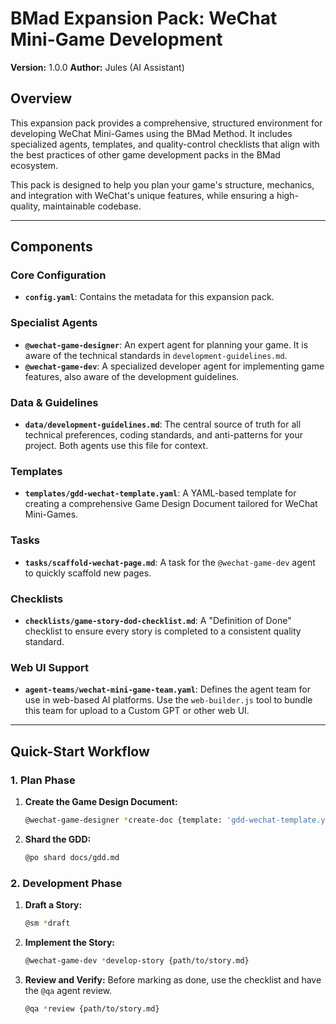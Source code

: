 # BMad Expansion Pack: WeChat Mini-Game Development

**Version:** 1.0.0
**Author:** Jules (AI Assistant)

## Overview

This expansion pack provides a comprehensive, structured environment for developing WeChat Mini-Games using the BMad Method. It includes specialized agents, templates, and quality-control checklists that align with the best practices of other game development packs in the BMad ecosystem.

This pack is designed to help you plan your game's structure, mechanics, and integration with WeChat's unique features, while ensuring a high-quality, maintainable codebase.

---

## Components

### Core Configuration

*   **`config.yaml`**: Contains the metadata for this expansion pack.

### Specialist Agents

*   **`@wechat-game-designer`**: An expert agent for planning your game. It is aware of the technical standards in `development-guidelines.md`.
*   **`@wechat-game-dev`**: A specialized developer agent for implementing game features, also aware of the development guidelines.

### Data & Guidelines

*   **`data/development-guidelines.md`**: The central source of truth for all technical preferences, coding standards, and anti-patterns for your project. Both agents use this file for context.

### Templates

*   **`templates/gdd-wechat-template.yaml`**: A YAML-based template for creating a comprehensive Game Design Document tailored for WeChat Mini-Games.

### Tasks

*   **`tasks/scaffold-wechat-page.md`**: A task for the `@wechat-game-dev` agent to quickly scaffold new pages.

### Checklists

*   **`checklists/game-story-dod-checklist.md`**: A "Definition of Done" checklist to ensure every story is completed to a consistent quality standard.

### Web UI Support

*   **`agent-teams/wechat-mini-game-team.yaml`**: Defines the agent team for use in web-based AI platforms. Use the `web-builder.js` tool to bundle this team for upload to a Custom GPT or other web UI.

---

## Quick-Start Workflow

### 1. Plan Phase

1.  **Create the Game Design Document:**
    ```bash
    @wechat-game-designer *create-doc {template: 'gdd-wechat-template.yaml', game_name: 'YourGame'}
    ```
2.  **Shard the GDD:**
    ```bash
    @po shard docs/gdd.md
    ```

### 2. Development Phase

1.  **Draft a Story:**
    ```bash
    @sm *draft
    ```
2.  **Implement the Story:**
    ```bash
    @wechat-game-dev *develop-story {path/to/story.md}
    ```
3.  **Review and Verify:** Before marking as done, use the checklist and have the `@qa` agent review.
    ```bash
    @qa *review {path/to/story.md}
    ```
